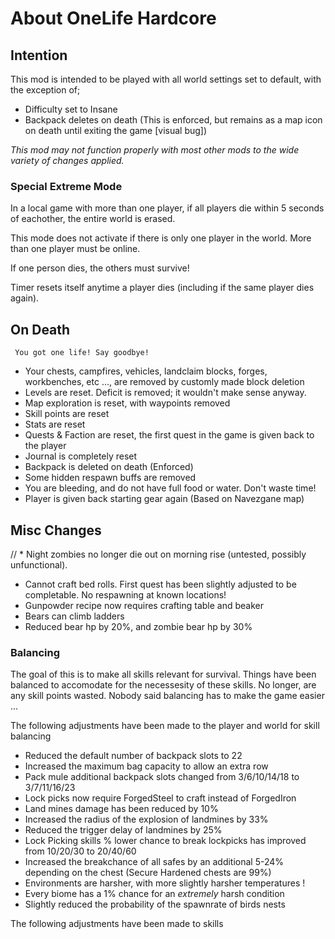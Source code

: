 # About OneLife Hardcore

## Intention

This mod is intended to be played with all world settings set to default, with the exception of;

* Difficulty set to Insane
* Backpack deletes on death (This is enforced, but remains as a map icon on death until exiting the game [visual bug])

*This mod may not function properly with most other mods to the wide variety of changes applied.*

### Special Extreme Mode

In a local game with more than one player, if all players die within 5 seconds of eachother, the entire world is erased.

This mode does not activate if there is only one player in the world. More than one player must be online.

If one person dies, the others must survive!

Timer resets itself anytime a player dies (including if the same player dies again).

## On Death

`` You got one life! Say goodbye!``

* Your chests, campfires, vehicles, landclaim blocks, forges, workbenches, etc ...,  are removed by customly made block deletion
* Levels are reset. Deficit is removed; it wouldn't make sense anyway.
* Map exploration is reset, with waypoints removed
* Skill points are reset
* Stats are reset
* Quests & Faction are reset, the first quest in the game is given back to the player
* Journal is completely reset
* Backpack is deleted on death (Enforced)
* Some hidden respawn buffs are removed
* You are bleeding, and do not have full food or water. Don't waste time!
* Player is given back starting gear again (Based on Navezgane map)

## Misc Changes

// * Night zombies no longer die out on morning rise (untested, possibly unfunctional).
* Cannot craft bed rolls. First quest has been slightly adjusted to be completable. No respawning at known locations!
* Gunpowder recipe now requires crafting table and beaker
* Bears can climb ladders
* Reduced bear hp by 20%, and zombie bear hp by 30%

### Balancing

The goal of this is to make all skills relevant for survival. 
Things have been balanced to accomodate for the necessesity of these skills.
No longer, are any skill points wasted. Nobody said balancing has to make the game easier ...

The following adjustments have been made to the player and world for skill balancing

* Reduced the default number of backpack slots to 22
* Increased the maximum bag capacity to allow an extra row
* Pack mule additional backpack slots changed from 3/6/10/14/18 to 3/7/11/16/23
* Lock picks now require ForgedSteel to craft instead of ForgedIron
* Land mines damage has been reduced by 10%
* Increased the radius of the explosion of landmines by 33%
* Reduced the trigger delay of landmines by 25%
* Lock Picking skills % lower chance to break lockpicks has improved from 10/20/30 to 20/40/60
* Increased the breakchance of all safes by an additional 5-24% depending on the chest (Secure Hardened chests are 99%)
* Environments are harsher, with more slightly harsher temperatures !
* Every biome has a 1% chance for an *extremely* harsh condition
* Slightly reduced the probability of the spawnrate of birds nests

The following adjustments have been made to skills